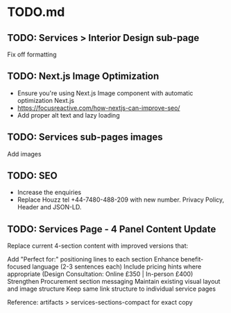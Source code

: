 # TODO.md

## TODO: Services > Interior Design sub-page
Fix off formatting

## TODO: Next.js Image Optimization

- Ensure you're using Next.js Image component with automatic optimization Next.js
- https://focusreactive.com/how-nextjs-can-improve-seo/
- Add proper alt text and lazy loading

## TODO: Services sub-pages images
Add images

## TODO: SEO
- Increase the enquiries
- Replace Houzz tel +44-7480-488-209 with new number. Privacy Policy, Header and JSON-LD.

## TODO: Services Page - 4 Panel Content Update
Replace current 4-section content with improved versions that:

Add "Perfect for:" positioning lines to each section
Enhance benefit-focused language (2-3 sentences each)
Include pricing hints where appropriate (Design Consultation: Online £350 | In-person £400)
Strengthen Procurement section messaging
Maintain existing visual layout and image structure
Keep same link structure to individual service pages

Reference: artifacts > services-sections-compact for exact copy